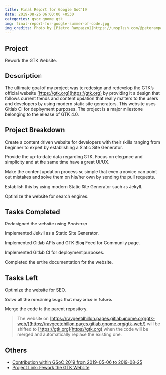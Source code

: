 ```yaml
---
title: Final Report for Google SoC'19
date: 2019-08-26 06:00:00 +0530
categories: gsoc gnome gtk
img: final-report-for-google-summer-of-code.jpg
img_credits: Photo by [Pietro Rampazzo](https://unsplash.com/@peterampazzo) on [Unsplash](https://unsplash.com)
---
```



## Project

Rework the GTK Website.

## Description

The ultimate goal of my project was to redesign and redevelop the GTK’s official website [https://gtk.org](https://gtk.org) by providing it a design that follows current trends and content updation that really matters to the users and developers by using modern static site generators. This website uses Gitlab CI for deployment purposes. The project is a major milestone belonging to the release of GTK 4.0.

## Project Breakdown

<i class="fas fa-calendar-alt text-info"></i> Create a content driven website for developers with their skills ranging from beginner to expert by establishing a Static Site Generator.

<i class="fas fa-calendar-alt text-info"></i> Provide the up-to-date data regarding GTK. Focus on elegance and simplicity and at the same time have a great UI/UX.

<i class="fas fa-calendar-alt text-info"></i> Make the content updation process so simple that even a novice can point out mistakes and solve them on his/her own by sending the pull requests.

<i class="fas fa-calendar-alt text-info"></i> Establish this by using modern Static Site Generator such as Jekyll.

<i class="fas fa-calendar-alt text-info"></i> Optimize the website for search engines.

## Tasks Completed

<i class="fas fa-check-circle text-success"></i> Redesigned the website using Bootstrap.

<i class="fas fa-check-circle text-success"></i> Implemented Jekyll as a Static Site Generator.

<i class="fas fa-check-circle text-success"></i> Implemented Gitlab APIs and GTK Blog Feed for Community page.

<i class="fas fa-check-circle text-success"></i> Implemented Gitlab CI for deployment purposes.

<i class="fas fa-check-circle text-success"></i> Completed the entire documentation for the website.

## Tasks Left

<i class="fas fa-exclamation-circle text-danger"></i> Optimize the website for SEO.

<i class="fas fa-exclamation-circle text-danger"></i> Solve all the remaining bugs that may arise in future.

<i class="fas fa-exclamation-circle text-danger"></i> Merge the code to the parent repository.

> The website on [https://ravgeetdhillon.pages.gitlab.gnome.org/gtk-web/](https://ravgeetdhillon.pages.gitlab.gnome.org/gtk-web/) will be shifted to [https://gtk.org](https://gtk.org) when the code will be merged and automatically replace the existing one.

## Others

* [Contribution within GSoC 2019 from 2019-05-06 to 2019-08-25](https://github.com/ravgeetdhillon/gtk-web/commits/master?author=ravgeetdhillon&since=2019-05-06&until=2019-08-25)
* [Project Link: Rework the GTK Website](https://summerofcode.withgoogle.com/projects/#6195706342146048)